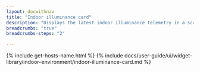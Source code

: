 ```yaml
---
layout: docwithnav
title: "Indoor illuminance card"
description: "Displays the latest indoor illuminance telemetry in a scalable rectangle card."
breadcrumbs: "true"
breadcrumbs-steps: "2"

---
```

{% include get-hosts-name.html %}
{% include docs/user-guide/ui/widget-library/indoor-environment/indoor-illuminance-card.md %}
